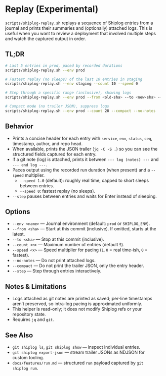 # Replay (Experimental)

`scripts/shiplog-replay.sh` replays a sequence of Shiplog entries from a journal and prints their summaries and (optionally) attached logs. This is useful when you want to review a deployment that involved multiple steps and watch the captured output in order.

## TL;DR

```bash
# Last 5 entries in prod, paced by recorded durations
scripts/shiplog-replay.sh --env prod

# Fastest replay (no sleeps) of the last 10 entries in staging
scripts/shiplog-replay.sh --env staging --count 10 --speed 0

# Step through a specific range (inclusive), showing logs
scripts/shiplog-replay.sh --env prod --from <old-sha> --to <new-sha> --step

# Compact mode (no trailer JSON), suppress logs
scripts/shiplog-replay.sh --env prod --count 20 --compact --no-notes
```

## Behavior

- Prints a concise header for each entry with `service`, `env`, `status`, `seq`, timestamp, author, and repo head.
- When available, prints the JSON trailer (`jq -C -S .`) so you can see the structured fields captured for each entry.
- If a git note (log) is attached, prints it between `--- log (notes) ---` and `--- end log ---`.
- Paces output using the recorded run duration (when present) and a `--speed` multiplier.
  - `--speed 1.0` (default): roughly real time, capped to short sleeps between entries.
  - `--speed 0`: fastest replay (no sleeps).
- `--step` pauses between entries and waits for Enter instead of sleeping.

## Options

- `--env <name>` — Journal environment (default: `prod` or `SHIPLOG_ENV`).
- `--from <sha>` — Start at this commit (inclusive). If omitted, starts at the latest.
- `--to <sha>` — Stop at this commit (inclusive).
- `--count <n>` — Maximum number of entries (default `5`).
- `--speed <x>` — Speed multiplier for pacing (`1.0` = real time-ish, `0` = fastest).
- `--no-notes` — Do not print attached logs.
- `--compact` — Do not print the trailer JSON, only the entry header.
- `--step` — Step through entries interactively.

## Notes & Limitations

- Logs attached as git notes are printed as saved; per-line timestamps aren’t preserved, so intra-log pacing is approximated uniformly.
- This helper is read-only; it does not modify Shiplog refs or your repository state.
- Requires `jq` and `git`.

## See Also

- `git shiplog ls`, `git shiplog show` — inspect individual entries.
- `git shiplog export-json` — stream trailer JSONs as NDJSON for custom tooling.
- `docs/features/run.md` — structured `run` payload captured by `git shiplog run`.

